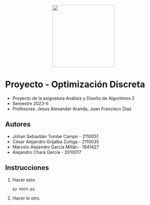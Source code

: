 <p align='center'>
  <img width='200' heigth='225' src='https://user-images.githubusercontent.com/62605744/171186764-43f7aae0-81a9-4b6e-b4ce-af963564eafb.png'>
</p>

# Proyecto - Optimización Discreta

- Proyecto de la asignatura Análisis y Diseño de Algoritmos 2
- Semestre 2023-II
- Profesores: Jesus Alexander Aranda, Juan Francisco Díaz

## Autores

- Johan Sebastián Tombe Campo - 2110051
- César Alejandro Grijalba Zuñiga - 2110035
- Marcelo Alejandro García Millán - 1941427
- Alejandro Chará Garcia - 2010017

## Instrucciones

1. Hacer esto.

   ```
   py main.py
   ```

2. Hacer lo otro.
